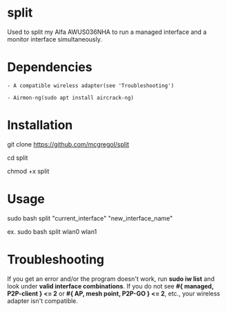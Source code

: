 # split
Used to split my Alfa AWUS036NHA to run a managed interface and a monitor interface simultaneously.

# Dependencies
    - A compatible wireless adapter(see 'Troubleshooting')
   
    - Airmon-ng(sudo apt install aircrack-ng)

# Installation
git clone https://github.com/mcgregol/split

cd split

chmod +x split

# Usage

sudo bash split "current_interface" "new_interface_name"

ex. sudo bash split wlan0 wlan1

# Troubleshooting

If you get an error and/or the program doesn't work, run **sudo iw list** and look under **valid interface combinations**.  If you do not see **#{ managed, P2P-client } <= 2** or **#{ AP, mesh point, P2P-GO } <= 2**, etc., your wireless adapter isn't compatible.
